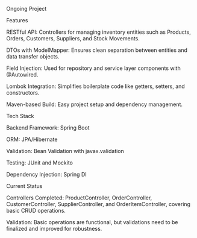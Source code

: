 Ongoing Project


Features

RESTful API: Controllers for managing inventory entities such as Products, Orders, Customers, Suppliers, and Stock Movements.

DTOs with ModelMapper: Ensures clean separation between entities and data transfer objects.

Field Injection: Used for repository and service layer components with @Autowired.

Lombok Integration: Simplifies boilerplate code like getters, setters, and constructors.

Maven-based Build: Easy project setup and dependency management.

Tech Stack

Backend Framework: Spring Boot

ORM: JPA/Hibernate

Validation: Bean Validation with javax.validation

Testing: JUnit and Mockito

Dependency Injection: Spring DI

Current Status

Controllers Completed: ProductController, OrderController, CustomerController, SupplierController, and OrderItemController, covering basic CRUD operations.

Validation: Basic operations are functional, but validations need to be finalized and improved for robustness.
